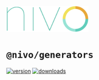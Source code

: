 <a href="https://nivo.rocks"><img alt="nivo" src="https://raw.githubusercontent.com/plouc/nivo/master/nivo.png" width="216" height="68"/></a>

# `@nivo/generators`

[![version](https://img.shields.io/npm/v/@nivo/generators?style=for-the-badge)](https://www.npmjs.com/package/@nivo/generators)
[![downloads](https://img.shields.io/npm/dm/@nivo/generators?style=for-the-badge)](https://www.npmjs.com/package/@nivo/generators)
